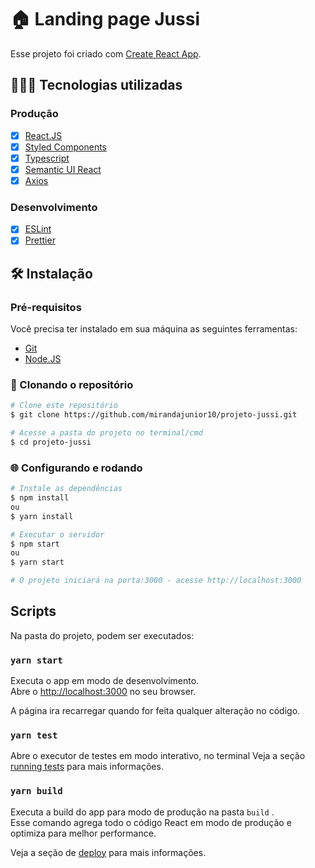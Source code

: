 # 🏠 Landing page Jussi

Esse projeto foi criado com [Create React App](https://github.com/facebook/create-react-app).

## 👨🏾‍💻 Tecnologias utilizadas

### Produção

- [x] [React.JS](https://pt-br.reactjs.org/)
- [x] [Styled Components](https://styled-components.com/)
- [x] [Typescript](https://www.typescriptlang.org/)
- [x] [Semantic UI React](https://react.semantic-ui.com/)
- [x] [Axios](https://github.com/axios/axios)

### Desenvolvimento

- [x] [ESLint](https://eslint.org/)
- [x] [Prettier](https://prettier.io/)

## 🛠 Instalação

### Pré-requisitos

Você precisa ter instalado em sua máquina as seguintes ferramentas:

- [Git](https://git-scm.com)
- [Node.JS](https://nodejs.org/en/)

### 🎲 Clonando o repositório

```bash
# Clone este repositório
$ git clone https://github.com/mirandajunior10/projeto-jussi.git

# Acesse a pasta do projeto no terminal/cmd
$ cd projeto-jussi
```

### 🌐 Configurando e rodando

```bash
# Instale as dependências
$ npm install
ou
$ yarn install

# Executar o servidor
$ npm start
ou
$ yarn start

# O projeto iniciará na porta:3000 - acesse http://localhost:3000
```

## Scripts

Na pasta do projeto, podem ser executados:

### `yarn start`

Executa o app em modo de desenvolvimento.\
Abre o [http://localhost:3000](http://localhost:3000) no seu browser.

A página ira recarregar quando for feita qualquer alteração no código.

### `yarn test`

Abre o executor de testes em modo interativo, no terminal
Veja a seção [running tests](https://facebook.github.io/create-react-app/docs/running-tests) para mais informações.

### `yarn build`

Executa a build do app para modo de produção na pasta `build` .\
Esse comando agrega todo o código React em modo de produção e optimiza para melhor performance.

Veja a seção de [deploy](https://facebook.github.io/create-react-app/docs/deployment) para mais informações.
